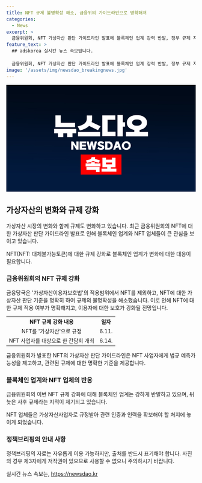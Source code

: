 ```yaml
---
title: NFT 규제 불명확성 해소, 금융위의 가이드라인으로 명확해져
categories:
  - News
excerpt: >
  금융위원회, NFT 가상자산 판단 가이드라인 발표에 블록체인 업계 강력 반발, 정부 규제 지적 금융당국이 NFT에 대한 규제 적용 여부를 명확히하고 예측 가능성을 제고하는 데 주력. 가상자산이용자보호법 시행을 앞두고 NFT의 가상자산 판단 가이드라인 발표하여 NFT 사업자의 법규 예측 가능성을 높이고, 이용자 보호 강화. NFT 사업자를 대상으로 한 간담회를 통해 가이드라인에 따른 사업자별 점검 현황을 공유 및 관련 질의사항 검토 예정.
feature_text: >
  ## adskorea 실시간 뉴스 속보입니다.

  금융위원회, NFT 가상자산 판단 가이드라인 발표에 블록체인 업계 강력 반발, 정부 규제 지적 금융당국이 NFT에 대한 규제 적용 여부를 명확히하고 예측 가능성을 제고하는 데 주력. 가상자산이용자보호법 시행을 앞두고 NFT의 가상자산 판단 가이드라인 발표하여 NFT 사업자의 법규 예측 가능성을 높이고, 이용자 보호 강화. NFT 사업자를 대상으로 한 간담회를 통해 가이드라인에 따른 사업자별 점검 현황을 공유 및 관련 질의사항 검토 예정.
image: '/assets/img/newsdao_breakingnews.jpg'
---
```


<p><img src="/assets/img/newsdao_breakingnews.jpg" alt="adskorea 속보" /></p>

<h2 data-ke-size="size26">가상자산의 변화와 규제 강화</h2>

<p>가상자산 시장의 변화와 함께 규제도 변화하고 있습니다. 최근 금융위원회의 NFT에 대한 가상자산 판단 가이드라인 발표로 인해 블록체인 업계와 NFT 업체들이 큰 관심을 보이고 있습니다.</p>

<p data-ke-size="size16">NFT(NFT: 대체불가능토큰)에 대한 규제 강화로 블록체인 업계가 변화에 대한 대응이 필요합니다.</p>

<h3>금융위원회의 NFT 규제 강화</h3>

<p>금융당국은 '가상자산이용자보호법'의 적용범위에서 NFT를 제외하고, NFT에 대한 가상자산 판단 기준을 명확히 하여 규제의 불명확성을 해소했습니다. 이로 인해 NFT에 대한 규제 적용 여부가 명확해지고, 이용자에 대한 보호가 강화될 전망입니다.</p>

<table>
    <tr>
        <td style="text-align: center; height: 17px;"><b>NFT 규제 강화 내용</b></td>
        <td style="text-align: center; height: 17px;"><b>일자</b></td>
    </tr>
    <tr>
        <td style="text-align: center; height: 17px;">NFT를 '가상자산'으로 규정</td>
        <td style="text-align: center; height: 17px;">6.11.</td>
    </tr>
    <tr>
        <td style="text-align: center; height: 17px;">NFT 사업자를 대상으로 한 간담회 개최</td>
        <td style="text-align: center; height: 17px;">6.14.</td>
    </tr>
</table>

<p data-ke-size="size16">금융위원회가 발표한 NFT의 가상자산 판단 가이드라인은 NFT 사업자에게 법규 예측가능성을 제고하고, 관련된 규제에 대한 명확한 기준을 제공합니다.</p>

<h3>블록체인 업계와 NFT 업체의 반응</h3>

<p>금융위원회의 이번 NFT 규제 강화에 대해 블록체인 업계는 강하게 반발하고 있으며, 뒤늦은 사후 규제라는 지적이 제기되고 있습니다.</p>

<p data-ke-size="size16">NFT 업체들은 가상자산사업자로 규정받아 관련 인증과 인력을 확보해야 할 처지에 놓이게 되었습니다.</p>

<h3>정책브리핑의 안내 사항</h3>

<p>정책브리핑의 자료는 자유롭게 이용 가능하지만, 출처를 반드시 표기해야 합니다. 사진의 경우 제3자에게 저작권이 있으므로 사용할 수 없으니 주의하시기 바랍니다.</p>

<p data-ke-size="size16"></p>
실시간 뉴스 속보는, <a href="https://newsdao.kr" rel="dofollow">https://newsdao.kr</a>


